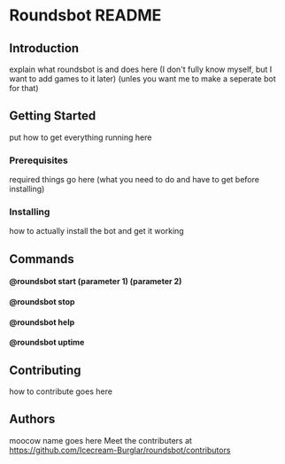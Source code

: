 # Roundsbot README #

## Introduction ##
explain what roundsbot is and does here (I don't fully know myself, but I want to add games to it later)
(unles you want me to make a seperate bot for that)

## Getting Started ##
put how to get everything running here

### Prerequisites ###
required things go here (what you need to do and have to get before installing)

### Installing ###
how to actually install the bot and get it working

## Commands ##
#### @roundsbot start (parameter 1) (parameter 2) ####

#### @roundsbot stop ####

#### @roundsbot help ####

#### @roundsbot uptime ####

## Contributing ##
how to contribute goes here

## Authors ##
moocow name goes here
Meet the contributers at https://github.com/Icecream-Burglar/roundsbot/contributors

